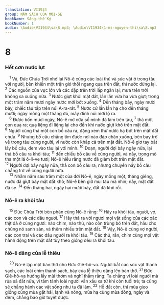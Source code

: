 ```yaml
---
translation: VI1934
group: NĂM SÁCH CỦA MÔI-SE
bookName: Sáng-thế Ký 
bookNumber: 1
audio: \Audio\VI1934\sa\8.mp3; \Audio\VI1934\1-ms-nguyen-thi\sa\8.mp3
---
```


<div class="title"><h1>8</h1><h3>Hết cơn nước lụt</h3></div>
<span class="verse sa_8_1"> <sup>1</sup> Vả, Đức Chúa Trời nhớ lại Nô-ê cùng các loài thú và súc vật ở trong tàu với người, bèn khiến một trận gió thổi ngang qua trên đất, thì nước dừng lại. </span>
<span class="verse sa_8_2"><sup>2</sup> Các nguồn của vực lớn và các đập trên trời lấp ngăn lại; mưa trên trời không sa xuống nữa. </span>
<span class="verse sa_8_3"><sup>3</sup> Nước giựt khỏi mặt đất, lần lần vừa hạ vừa giựt; trong một trăm năm mươi ngày nước mới bớt xuống. </span>
<span class="verse sa_8_4"><sup>4</sup> Đến tháng bảy, ngày mười bảy, chiếc tàu tấp trên núi A-ra-rát. </span>
<span class="verse sa_8_5"><sup>5</sup> Nước cứ lần lần hạ cho đến tháng mười; ngày mồng một tháng đó, mấy đỉnh núi mới lộ ra. <br/></span>
<span class="verse sa_8_6"> <sup>6</sup> Được bốn mươi ngày, Nô-ê mở cửa sổ mình đã làm trên tàu, </span>
<span class="verse sa_8_7"><sup>7</sup> thả một con quạ ra; quạ liệng đi liệng lại cho đến khi nước giựt khô trên mặt đất. </span>
<span class="verse sa_8_8"><sup>8</sup> Người cũng thả một con bồ câu ra, đặng xem thử nước hạ bớt trên mặt đất chưa. </span>
<span class="verse sa_8_9"><sup>9</sup> Nhưng bồ câu chẳng tìm được nơi nào đáp chân xuống, bèn bay trở về trong tàu cùng người, vì nước còn khắp cả trên mặt đất. Nô-ê giơ tay bắt lấy bồ câu, đem vào tàu lại với mình. </span>
<span class="verse sa_8_10"><sup>10</sup> Đoạn, người đợi bảy ngày nữa, lại thả bồ câu ra khỏi tàu; </span>
<span class="verse sa_8_11"><sup>11</sup> đến chiều bồ câu về cùng người, và nầy, trong mỏ tha một lá ô-li-ve tươi; Nô-ê hiểu rằng nước đã giảm bớt trên mặt đất. </span>
<span class="verse sa_8_12"><sup>12</sup> Người đợi bảy ngày nữa, thả con bồ câu ra; nhưng chuyến nầy bồ câu chẳng trở về cùng người nữa. <br/></span>
<span class="verse sa_8_13"> <sup>13</sup> Nhằm năm sáu trăm một của đời Nô-ê, ngày mồng một, tháng giêng, nước đã giựt bày mặt đất khô; Nô-ê bèn giở mui tàu mà nhìn; nầy, mặt đất đã se. </span>
<span class="verse sa_8_14"><sup>14</sup> Đến tháng hai, ngày hai mươi bảy, đất đã khô rồi. <br/></span>
<div class="title"><h3>Nô-ê ra khỏi tàu</h3></div>
<span class="verse sa_8_15"> <sup>15</sup> Đức Chúa Trời bèn phán cùng Nô-ê rằng: </span>
<span class="verse sa_8_16"><sup>16</sup> Hãy ra khỏi tàu, ngươi, vợ, các con và các dâu ngươi. </span>
<span class="verse sa_8_17"><sup>17</sup> Hãy thả ra với ngươi mọi vật sống của các xác thịt đã ở cùng ngươi: nào chim, nào thú, nào côn trùng bò trên đất, hầu cho chúng nó sanh sản, và thêm nhiều trên mặt đất. </span>
<span class="verse sa_8_18"><sup>18</sup> Vậy, Nô-ê cùng vợ người, các con trai và các dâu người ra khỏi tàu. </span>
<span class="verse sa_8_19"><sup>19</sup> Các thú, rắn, chim cùng mọi vật hành động trên mặt đất tùy theo giống đều ra khỏi tàu. <br/></span>
<div class="title"><h3>Nô-ê dâng của lễ thiêu</h3></div>
<span class="verse sa_8_20"> <sup>20</sup> Nô-ê lập một bàn thờ cho Đức Giê-hô-va. Người bắt các súc vật thanh sạch, các loài chim thanh sạch, bày của lễ thiêu dâng lên bàn thờ. </span>
<span class="verse sa_8_21"><sup>21</sup> Đức Giê-hô-va hưởng lấy mùi thơm và nghĩ thầm rằng: Ta chẳng vì loài người mà rủa sả đất nữa, vì tâm tánh loài người vẫn xấu xa từ khi còn tuổi trẻ; ta cũng sẽ chẳng hành các vật sống như ta đã làm. </span>
<span class="verse sa_8_22"><sup>22</sup> Hễ đất còn, thì mùa gieo giống cùng mùa gặt hái, lạnh và nóng, mùa hạ cùng mùa đông, ngày và đêm, chẳng bao giờ tuyệt được. <br/></span>
